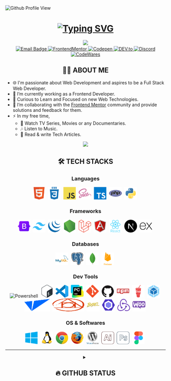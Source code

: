 <img src="https://komarev.com/ghpvc/?username=kanishkasubash&style=for-the-badge&color=blue" alt="Github Profile View"/>

<h1 align="center">
  <a href="https://git.io/typing-svg"><img src="https://readme-typing-svg.demolab.com?font=Roboto&weight=600&size=28&pause=1000&center=true&vCenter=true&width=550&lines=Hello%2C+%F0%9F%91%8B+I'm+Kanishka+Subash+Priyashantha;Welcome!+to+my+Github+Repo." alt="Typing SVG" /></a>
</h1>
<div id="header" align="center">  
  <img src="https://media.giphy.com/media/v1.Y2lkPTc5MGI3NjExZ2w2ZGE0NXY0YXRrOGliYW0wbGVlaHJ4OGt1dTA3Mmp1cjhmdHk3bSZlcD12MV9pbnRlcm5hbF9naWZfYnlfaWQmY3Q9Zw/qgQUggAC3Pfv687qPC/giphy.gif"/>
</div>

<div id="contacts" align="center">
  <a href="mailto:kanishkasubash@gmail.com" target="_blank">
    <img src="https://img.shields.io/badge/Email-D14836?style=for-the-badge&logo=gmail&logoColor=white" alt="Email Badge"/>
  </a>
  <a href="https://www.frontendmentor.io/profile/kanishkasubash" target="_blank">
    <img src="https://img.shields.io/badge/FrontendMentor-333?style=for-the-badge&logo=frontendmentor&logoColor=white" alt="FrontendMentor"> 
  </a>
  <a href="https://codepen.io/kanishkasubash" target="_blank">
    <img src="https://img.shields.io/badge/Codepen-333?style=for-the-badge&logo=codepen&logoColor=white" alt="Codepen"> 
  </a>
  <a href="https://dev.to/kanishkasubash" target="_blank">
    <img src="https://img.shields.io/badge/DEV.to-333?style=for-the-badge&logo=dev.to&logoColor=white" alt="DEV.to"/>
  </a>
  <a href="https://discord.com/channels/@kmkanishka" target="_blank">
    <img src="https://img.shields.io/badge/Discord-7289da?style=for-the-badge&logo=discord&logoColor=white" alt="Discord"> 
  </a>  
  <a href="https://www.codewars.com/users/kanishkasubash" target="_blank">
    <img src="https://www.codewars.com/users/kanishkasubash/badges/large" alt="CodeWares"> 
  </a>  
</div>

<h2 align="center">🧑‍💻 ABOUT ME</h2>

- 🌐 I'm passionate about Web Development and aspires to be a Full Stack Web Developer.
- 🔭 I’m currently working as a Frontend Developer.
- 🌱 Curious to Learn and Focused on new Web Technologies.
- 👯 I’m collaborating with the [Frontend Mentor](https://www.frontendmentor.io/profile/kanishkasubash) community and provide solutions and feedback for them.
- ⚡ In my free time,
  - 🎥 Watch TV Series, Movies or any Documentaries. 
  - 🎶 Listen to Music.
  - 📰 Read & write Tech Articles.

<div align="center">
  <img src="https://quotes-github-readme.vercel.app/api?type=horizontal&theme=merko"  />
</div> 

<h2 align="center">🛠️ TECH STACKS</h2>

<h3 align="center">Languages</h3>
<div align="center">
  <img src="https://github.com/devicons/devicon/blob/master/icons/html5/html5-original.svg" title="HTML5" alt="HTML" width="40" height="40"/>&nbsp;
  <img src="https://github.com/devicons/devicon/blob/master/icons/css3/css3-plain-wordmark.svg"  title="CSS3" alt="CSS" width="40" height="40"/>&nbsp;
  <img src="https://github.com/devicons/devicon/blob/master/icons/javascript/javascript-original.svg" title="JavaScript" alt="JavaScript" width="40" height="40"/>&nbsp;
  <img src="https://github.com/devicons/devicon/blob/master/icons/sass/sass-original.svg" title="SCSS" alt="SCSS" width="40" height="40"/>&nbsp;
  <img src="https://github.com/devicons/devicon/blob/master/icons/typescript/typescript-original.svg" title="TypeScript" alt="TypeScript" width="40" height="40"/>&nbsp;
  <img src="https://github.com/devicons/devicon/blob/master/icons/php/php-original.svg" title="PHP" alt="PHP" width="40" height="40"/>&nbsp;
  <img src="https://github.com/devicons/devicon/blob/master/icons/python/python-original.svg" title="Python" alt="python" width="40" height="40"/>&nbsp;
</div>

<h3 align="center">Frameworks</h3>
<div align="center">
  <img src="https://github.com/devicons/devicon/blob/master/icons/bootstrap/bootstrap-original.svg" title="Bootstrap" alt="Bootstrap" width="40" height="40"/>&nbsp;
  <img src="https://github.com/devicons/devicon/blob/master/icons/tailwindcss/tailwindcss-original.svg" title="TailwindCSS" alt="TailwindCSS" width="40" height="40"/>&nbsp;
  <img src="https://github.com/devicons/devicon/blob/master/icons/jquery/jquery-original.svg" title="JQuery" alt="JQuery" width="40" height="40"/>&nbsp;
  <img src="https://github.com/devicons/devicon/blob/master/icons/nodejs/nodejs-original.svg" title="NodeJS" alt="NodeJS" width="40" height="40"/>&nbsp;
  <img src="https://github.com/devicons/devicon/blob/master/icons/laravel/laravel-original.svg" title="Laravel" alt="Laravel" width="40" height="40"/>&nbsp;
  <img src="https://github.com/devicons/devicon/blob/master/icons/angularjs/angularjs-original.svg" title="AngularJs" alt="AngularJs" width="40" height="40"/>&nbsp;
  <img src="https://github.com/devicons/devicon/blob/master/icons/react/react-original-wordmark.svg" title="React" alt="React" width="40" height="40"/>&nbsp; 
  <img src="https://github.com/devicons/devicon/blob/master/icons/nextjs/nextjs-original.svg" title="NextJs" alt="NextJs" width="40" height="40"/>&nbsp;  
  <img src="https://github.com/devicons/devicon/blob/master/icons/express/express-original.svg" title="ExpressJs" alt="ExpressJs" width="40" height="40"/>&nbsp;
</div>

<h3 align="center">Databases</h3>
<div align="center">
  <img src="https://github.com/devicons/devicon/blob/master/icons/mysql/mysql-original-wordmark.svg" title="MySQL"  alt="MySQL" width="40" height="40"/>&nbsp;
  <img src="https://github.com/devicons/devicon/blob/master/icons/postgresql/postgresql-original.svg" title="PostgreSQL"  alt="PostgreSQL" width="40" height="40"/>&nbsp;
  <img src="https://github.com/devicons/devicon/blob/master/icons/mongodb/mongodb-original.svg" title="MongoDB"  alt="MongoDB" width="40" height="40"/>&nbsp;
  <img src="https://github.com/devicons/devicon/blob/master/icons/firebase/firebase-plain-wordmark.svg" title="Firebase" alt="Firebase" width="40" height="40"/>&nbsp;
</div>

<h3 align="center">Dev Tools</h3>
<div align="center">
  <img src="https://img.shields.io/badge/Powershell-blue?style=for-the-badge&logo=powershell&logoColor=white" title="Powershell" alt="Powershell" width="120" height="40"/>&nbsp;
  <img src="https://github.com/devicons/devicon/blob/master/icons/bash/bash-original.svg" title="bash" alt="bash" width="40" height="40"/>&nbsp;
  <img src="https://github.com/devicons/devicon/blob/master/icons/vscode/vscode-original.svg" title="Vscode" alt="Vscode" width="40" height="40"/>&nbsp;
  <img src="https://github.com/devicons/devicon/blob/master/icons/pycharm/pycharm-original.svg" title="Pycharm" alt="Pycharm" width="40" height="40"/>&nbsp;
  <img src="https://github.com/devicons/devicon/blob/master/icons/git/git-original.svg" title="Git" alt="Git" width="40" height="40"/>&nbsp;
  <img src="https://github.com/devicons/devicon/blob/master/icons/github/github-original.svg" title="Github" alt="Github" width="40" height="40"/>&nbsp;
  <img src="https://github.com/devicons/devicon/blob/master/icons/npm/npm-original-wordmark.svg" title="npm" alt="npm" width="40" height="40"/>&nbsp;
  <img src="https://github.com/devicons/devicon/blob/master/icons/gulp/gulp-plain.svg" title="GulpJs" alt="GulpJs" width="40" height="40"/>&nbsp;
  <img src="https://github.com/devicons/devicon/blob/master/icons/webpack/webpack-original.svg" title="Webpack" alt="Webpack" width="40" height="40"/>&nbsp;
  <img src="https://github.com/devicons/devicon/blob/master/icons/vite/vite-original.svg" title="Vite" alt="Vite" width="80" height="40"/>&nbsp;
  <img src="https://github.com/devicons/devicon/blob/master/icons/postcss/postcss-original.svg" title="Postcss" alt="Postcss" width="100" height="40"/>&nbsp;
  <img src="https://github.com/devicons/devicon/blob/master/icons/babel/babel-original.svg" title="Babel" alt="Babel" width="40" height="40"/>&nbsp;
  <img src="https://github.com/devicons/devicon/blob/master/icons/eslint/eslint-original.svg" title="Eslint" alt="Eslint" width="40" height="40"/>&nbsp;
  <img src="https://github.com/devicons/devicon/blob/master/icons/redux/redux-original.svg" title="Redux" alt="Redux" width="40" height="40"/>&nbsp;
  <img src="https://github.com/devicons/devicon/blob/master/icons/woocommerce/woocommerce-original.svg" title="woocommerce" alt="woocommerce" width="40" height="40"/>&nbsp;
</div>

<h3 align="center">OS & Softwares</h3>
<div align="center">
  <img src="https://github.com/devicons/devicon/blob/master/icons/windows8/windows8-original.svg" title="windows" alt="windows" width="40" height="40"/>&nbsp;
  <img src="https://github.com/devicons/devicon/blob/master/icons/linux/linux-original.svg" title="linux" alt="linux" width="40" height="40"/>&nbsp;
  <img src="https://github.com/devicons/devicon/blob/master/icons/chrome/chrome-original.svg" title="chrome" alt="chrome" width="40" height="40"/>&nbsp;
  <img src="https://github.com/devicons/devicon/blob/master/icons/firefox/firefox-original.svg" title="firefox" alt="firefox" width="40" height="40"/>&nbsp;
  <img src="https://github.com/devicons/devicon/blob/master/icons/wordpress/wordpress-original.svg" title="wordpress" alt="wordpress" width="40" height="40"/>&nbsp;
  <img src="https://github.com/devicons/devicon/blob/master/icons/illustrator/illustrator-line.svg" title="illustrator" alt="illustrator" width="40" height="40"/>&nbsp;
  <img src="https://github.com/devicons/devicon/blob/master/icons/photoshop/photoshop-line.svg" title="photoshop" alt="photoshop" width="40" height="40"/>&nbsp;
  <img src="https://github.com/devicons/devicon/blob/master/icons/figma/figma-original.svg" title="figma" alt="figma" width="40" height="40"/>&nbsp;
</div>

<div align="center">
  <hr>
  <details><summary><h2>🔥 GITHUB STATUS</h2></summary>
    <div align="center">
      <img src="http://github-readme-streak-stats.herokuapp.com?user=kanishkasubash&theme=dark" />
      <br>
      <div><img src="https://github-readme-stats.vercel.app/api?username=kanishkasubash&show_icons=true&theme=radical" height="200"/> <img src="https://github-readme-stats.vercel.app/api/top-langs/?username=kanishkasubash&layout=compact&theme=dark" height="200"/></div>
      <br>
      <img src="https://github-profile-trophy.vercel.app/?username=kanishkasubash&theme=discord&no-frame=false&no-bg=false&margin-w=4"/> 
    </div>   
  </details>
</div>
